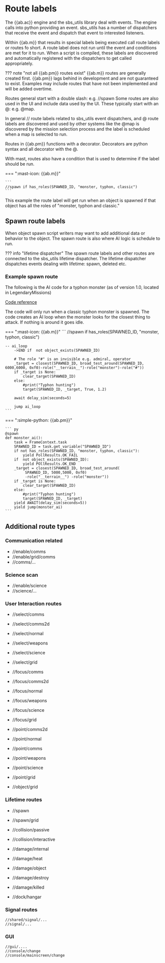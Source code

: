 # Route labels
The {{ab.ac}} engine and the sbs_utils library deal with events. The engine calls into python providing an event. sbs_utils has a number of dispatchers that receive the event and dispatch that event to interested listeners.

Within {{ab.m}} that results in special labels being executed call route labels or routes fo short. A route label does not run until the event and conditions are met for it to run. When a script is compiled, these labels are discovered and automatically registered with the dispatchers to get called appropriately.

??? note "not all {{ab.pm}} routes exist"
    {{ab.m}} routes are generally created first. {{ab.pm}} lags behind in development and are not guaranteed to exist. Examples may include routes that have not been implemented and will be added overtime.

Routes general start with a double slash: e.g. //spawn 
Some routes are also used in the UI and include data used by the UI. These typically start with an @: e.g. @map.

In general // route labels related to sbs_utils event dispatchers, and @ route labels are discovered and used by other systems like the @map is discovered by the mission selection process and the label is scheduled when a map is selected to run.

Routes in {{ab.pm}} functions with a decorator. Decorators are python syntax and all decorator with the @.

With mast, routes also have a condition that is used to determine if the label should be run.

=== ":mast-icon: {{ab.m}}"

    ```
    //spawn if has_roles(SPAWNED_ID, "monster, typhon, classic")
    ```

This example the route label will get run when an object is spawned if that object has all the roles of "monster, typhon and classic."


## Spawn route labels

When object spawn script writers may want to add additional data or behavior to the object. The spawn route is also where AI logic is schedule to run.  

??? info "lifetime dispatcher" 
    The spawn route labels and other routes are connected to the sbs_utils lifetime dispatcher. The lifetime dispatcher dispatches events dealing with lifetime: spawn, deleted etc.

### Example spawn route
The following is the AI code for a typhon monster (as of version 1.0, located in LegendaryMissions)

[Code reference](https://github.com/artemis-sbs/LegendaryMissions/blob/main/ai/monster.mast)

The code will only run when a classic typhon monster is spawned. The code creates an AI loop when the monster looks for the closest thing to attack. If nothing is around it goes idle.

=== ":mast-icon: {{ab.m}}"
    ```
    //spawn if has_roles(SPAWNED_ID, "monster, typhon, classic")

    -- ai_loop
        ->END if  not object_exists(SPAWNED_ID)

        # The role "#" is an invisible e.g. admiral, operator
        _target = closest(SPAWNED_ID, broad_test_around(SPAWNED_ID, 6000,6000, 0xf0)-role("__terrain__")-role("monster")-role("#"))
        if _target is None:
            clear_target(SPAWNED_ID)
        else:
            #print("Typhon hunting")
            target(SPAWNED_ID, _target, True, 1.2)

        await delay_sim(seconds=5)

        jump ai_loop
    ```      

=== ":simple-python: {{ab.pm}}"

    ``` py
    @spawn
    def monster_ai():
        task = FrameContext.task
        SPAWNED_ID = task.get_variable("SPAWNED_ID")
        if not has_roles(SPAWNED_ID, "monster, typhon, classic"):
            yield PollResults.OK_FAIL
        if  not object_exists(SPAWNED_ID):
            yield POllResults.OK_END
        _target = closest(SPAWNED_ID, broad_test_around(
             SPAWNED_ID, 5000,5000, 0xf0)
             -role("__terrain__") -role("monster"))
        if _target is None:
            clear_target(SPAWNED_ID)
        else:
            #print("Typhon hunting")
            target(SPAWNED_ID, _target)
        yield AWAIT(delay_sim(seconds=5))
        yield jump(monster_ai)
    ```

## Additional route types


### Communication related

- //enable/comms 
- //enable/grid/comms
- //comms/...

### Science scan 

- //enable/science
- //science/...


### User Interaction routes


- //select/comms
- //select/comms2d
- //select/normal
- //select/weapons
- //select/science
- //select/grid

- //focus/comms
- //focus/comms2d
- //focus/normal
- //focus/weapons
- //focus/science
- //focus/grid



- //point/comms2d
- //point/normal
- //point/comms
- //point/weapons
- //point/science 
- //point/grid


- //object/grid

### Lifetime routes

- //spawn
- //spawn/grid

- //collision/passive
- //collision/interactive

- //damage/internal
- //damage/heat
- //damage/object
- //damage/destroy
- //damage/killed
- //dock/hangar

### Signal routes

    //shared/signal/...
    //signal/...

### GUI
    //gui/....
    //console/change
    //console/mainscreen/change
